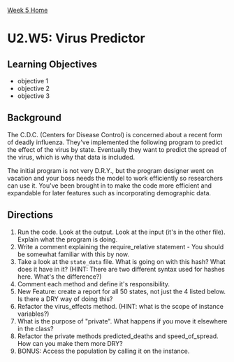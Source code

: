 [Week 5 Home](./)

# U2.W5: Virus Predictor


## Learning Objectives
- objective 1
- objective 2
- objective 3

## Background

The C.D.C. (Centers for Disease Control) is concerned about a recent form of deadly influenza. They've implemented the following program to predict the effect of the virus by state. Eventually they want to predict the spread of the virus, which is why that data is included.

The initial program is not very D.R.Y., but the program designer went on vacation and your boss needs the model to work efficiently so researchers can use it. You've been brought in to make the code more efficient and expandable for later features such as incorporating demographic data. 


## Directions
 
1. Run the code.  Look at the output.  Look at the input (it's in the other file).  Explain what the program is doing.
2. Write a comment explaining the require_relative statement - You should be somewhat familiar with this by now.
3. Take a look at the `state_data` file. What is going on with this hash? What does it have in it? (HINT: There are two different syntax used for hashes here. What's the difference?)
4. Comment each method and define it's responsibility.
5. New Feature: create a report for all 50 states, not just the 4 listed below.  Is there a DRY way of doing this?
6. Refactor the virus_effects method.  (HINT: what is the scope of instance variables?)
7. What is the purpose of "private". What happens if you move it elsewhere in the class?
8. Refactor the private methods predicted_deaths and speed_of_spread.  How can you make them more DRY?
9. BONUS: Access the population by calling it on the instance.